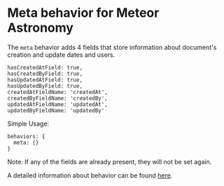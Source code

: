 # Meta behavior for Meteor Astronomy

The `meta` behavior adds 4 fields that store information about document's creation and update dates and users.

```
hasCreatedAtField: true,
hasCreatedByField: true,
hasUpdatedAtField: true,
hasUpdatedByField: true,
createdAtFieldName: 'createdAt',
createdByFieldName: 'createdBy',
updatedAtFieldName: 'updatedAt',
updatedByFieldName: 'updatedBy'
```

Simple Usage:
```
behaviors: {
  meta: {}
}
```

Note: If any of the fields are already present, they will not be set again.

A detailed information about behavior can be found [here](http://jagi.github.io/meteor-astronomy/v2#meta).
